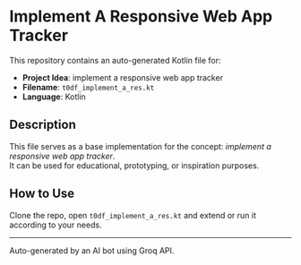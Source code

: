 # Implement A Responsive Web App Tracker

This repository contains an auto-generated Kotlin file for:

- **Project Idea**: implement a responsive web app tracker
- **Filename**: `t0df_implement_a_res.kt`
- **Language**: Kotlin

## Description

This file serves as a base implementation for the concept: *implement a responsive web app tracker*.  
It can be used for educational, prototyping, or inspiration purposes.

## How to Use

Clone the repo, open `t0df_implement_a_res.kt` and extend or run it according to your needs.

---

Auto-generated by an AI bot using Groq API.

